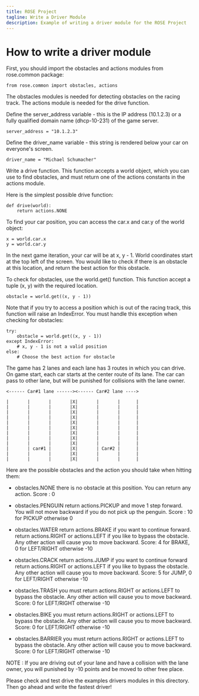 ```yaml
---
title: ROSE Project
tagline: Write a Driver Module
description: Example of writing a driver module for the ROSE Project
---
```

How to write a driver module
============================

First, you should import the obstacles and actions modules from rose.common
package:

    from rose.common import obstacles, actions

The obstacles modules is needed for detecting obstacles on the racing track.
The actions module is needed for the drive function.

Define the server_address variable - this is the IP address (10.1.2.3) or a
fully qualified domain name (dhcp-10-231) of the game server.

    server_address = "10.1.2.3"

Define the driver_name variable - this string is rendered below your car on
everyone's screen.

    driver_name = "Michael Schumacher"

Write a drive function. This function accepts a world object, which you can use
to find obstacles, and must return one of the actions constants in the actions
module.

Here is the simplest possible drive function:

    def drive(world):
        return actions.NONE

To find your car position, you can access the car.x and car.y of the world
object:

    x = world.car.x
    y = world.car.y

In the next game iteration, your car will be at x, y - 1. World coordinates
start at the top left of the screen. You would like to check if there is an
obstacle at this location, and return the best action for this obstacle.

To check for obstacles, use the world.get() function. This function
accept a tuple (x, y) with the required location.

    obstacle = world.get((x, y - 1))

Note that if you try to access a position which is out of the racing track,
this function will raise an IndexError. You must handle this exception when
checking for obstacles:

    try:
        obstacle = world.get((x, y - 1))
    except IndexError:
        # x, y - 1 is not a valid position
    else:
        # Choose the best action for obstacle

The game has 2 lanes and each lane has 3 routes in which you can drive.
On game start, each car starts at the center route of its lane.
The car can pass to other lane, but will be punished for collisions 
with the lane owner.

```
<------ Car#1 lane ------><------ Car#2 lane ---->

|       |       |       |X|       |       |      |
|       |       |       |X|       |       |      |
|       |       |       |X|       |       |      |
|       |       |       |X|       |       |      |
|       |       |       |X|       |       |      |
|       |       |       |X|       |       |      |
|       |       |       |X|       |       |      |
|       |       |       |X|       |       |      |
|       |       |       |X|       |       |      |
|       | car#1 |       |X|       | Car#2 |      |
|       |       |       |X|       |       |      |
|       |       |       |X|       |       |      |
```

Here are the possible obstacles and the action you should take when hitting
them:

* obstacles.NONE        there is no obstacle at this position. You can return any
                        action.
                        Score : 0

* obstacles.PENGUIN     return actions.PICKUP and move 1 step forward. You will
                        not move backward if you do not pick up the penguin.
                        Score : 10 for PICKUP otherwise 0

* obstacles.WATER       return actions.BRAKE if you want to continue forward.
                        return actions.RIGHT or actions.LEFT if you like to
                        bypass the obstacle. Any other action will cause you to
                        move backward.
                        Score: 4 for BRAKE, 0 for LEFT/RIGHT otherwise -10

* obstacles.CRACK       return actions.JUMP if you want to continue forward
                        return actions.RIGHT or actions.LEFT if you like to
                        bypass the obstacle. Any other action will cause you to
                        move backward.
                        Score: 5 for JUMP, 0 for LEFT/RIGHT otherwise -10

* obstacles.TRASH       you must return actions.RIGHT or actions.LEFT to bypass
                        the obstacle. Any other action will cause you to
                        move backward.
                        Score: 0 for LEFT/RIGHT otherwise -10

* obstacles.BIKE        you must return actions.RIGHT or actions.LEFT to bypass
                        the obstacle. Any other action will cause you to
                        move backward.
                        Score: 0 for LEFT/RIGHT otherwise -10

* obstacles.BARRIER     you must return actions.RIGHT or actions.LEFT to bypass
                        the obstacle. Any other action will cause you to
                        move backward.
                        Score: 0 for LEFT/RIGHT otherwise -10

NOTE : If you are driving out of your lane and have a collision with the lane
       owner, you will punished by -10 points and be moved to other free place.


Please check and test drive the examples drivers modules in this directory.
Then go ahead and write the fastest driver!